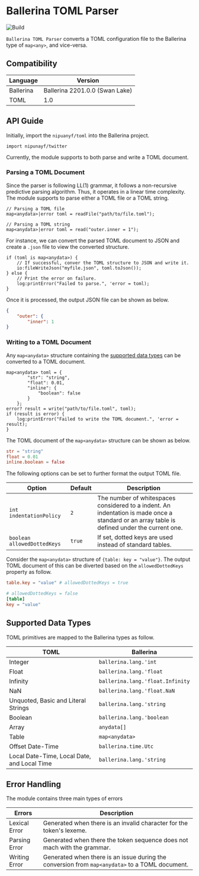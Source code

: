# Ballerina TOML Parser

![Build](https://github.com/nipunayf/module-ballerina-toml/actions/workflows/ci.yml/badge.svg)

`Ballerina TOML Parser` converts a TOML configuration file to the Ballerina type of `map<any>`, and vice-versa.     

## Compatibility

| Language  | Version                        |
| --------- | ------------------------------ |
| Ballerina | Ballerina 2201.0.0 (Swan Lake) |
| TOML      | 1.0                            |

## API Guide

Initially, import the `nipuanyf/toml` into the Ballerina project.

```ballerina
import nipunayf/twitter
```

Currently, the module supports to both parse and write a TOML document. 

### Parsing a TOML Document

Since the parser is following LL(1) grammar, it follows a non-recursive predictive parsing algorithm. Thus, it operates in a linear time complexity. The module supports to parse either a TOML file or a TOML string.

```ballerina
// Parsing a TOML file
map<anydata>|error toml = readFile("path/to/file.toml");
```

```ballerina
// Parsing a TOML string
map<anydata>|error toml = read("outer.inner = 1");
```

For instance, we can convert the parsed TOML document to JSON and create a `.json` file to view the converted structure.

```ballerina
if (toml is map<anydata>) {
    // If successful, conver the TOML structure to JSON and write it.
    io:fileWriteJson("myfile.json", toml.toJson());
} else {
    // Print the error on failure.
    log:printError("Failed to parse.", 'error = toml);
}
```

Once it is processed, the output JSON file can be shown as below.

```json
{
    "outer": {
        "inner": 1
}
```

### Writing to a TOML Document

Any `map<anydata>` structure containing the [supported data types](#Supported-Data-Types) can be converted to a TOML document. 

```ballerina
map<anydata> toml = {
        "str": "string",
        "float": 0.01,
        "inline": {
            "boolean": false
        }
    };
error? result = write("path/to/file.toml", toml);
if (result is error) {
    log:printError("Failed to write the TOML document.", 'error = result);
}
```

The TOML document of the `map<anydata>` structure can be shown as below.

```toml
str = "string"
float = 0.01
inline.boolean = false
```

The following options can be set to further format the output TOML file.

| Option                      | Default | Description                                                                                                                                  |
| --------------------------- | ------- | -------------------------------------------------------------------------------------------------------------------------------------------- |
| `int indentationPolicy`     | `2`     | The number of whitespaces considered to a indent. An indentation is made once a standard or an array table is defined under the current one. |
| `boolean allowedDottedKeys` | `true`  | If set, dotted keys are used instead of standard tables.                                                                                     |

Consider the `map<anydata>` structure of  `{table: key = "value"}`. The output TOML document of this can be diverted based on the `allowedDottedKeys` property as follow.

```toml
table.key = "value" # allowedDottedKeys = true

# allowedDottedKeys = false
[table]
key = "value"
```

## Supported Data Types

TOML primitives are mapped to the Ballerina types as follow.

| TOML                                        | Ballerina                        |
| ------------------------------------------- | -------------------------------- |
| Integer                                     | `ballerina.lang.'int`            |
| Float                                       | `ballerina.lang.'float`          |
| Infinity                                    | `ballerina.lang.'float.Infinity` |
| NaN                                         | `ballerina.lang.'float.NaN`      |
| Unquoted, Basic and Literal Strings         | `ballerina.lang.'string`         |
| Boolean                                     | `ballerina.lang.'boolean`        |
| Array                                       | `anydata[]`                      |
| Table                                       | `map<anydata>`                   |
| Offset Date-Time                            | `ballerina.time.Utc`             |
| Local Date-Time, Local Date, and Local Time | `ballerina.lang.'string`         |

## Error Handling

The module contains three main types of errors

| Errors        | Description                                                                                    |
| ------------- | ---------------------------------------------------------------------------------------------- |
| Lexical Error | Generated when there is an invalid character for the token's lexeme.                           |
| Parsing Error | Generated when there the token sequence does not mach with the grammar.                        |
| Writing Error | Generated when there is an issue during the conversion from `map<anydata>` to a TOML document. |